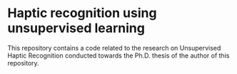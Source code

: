 # Haptic recognition using unsupervised learning

This repository contains a code related to the research on Unsupervised Haptic Recognition conducted towards
the Ph.D. thesis of the author of this repository.